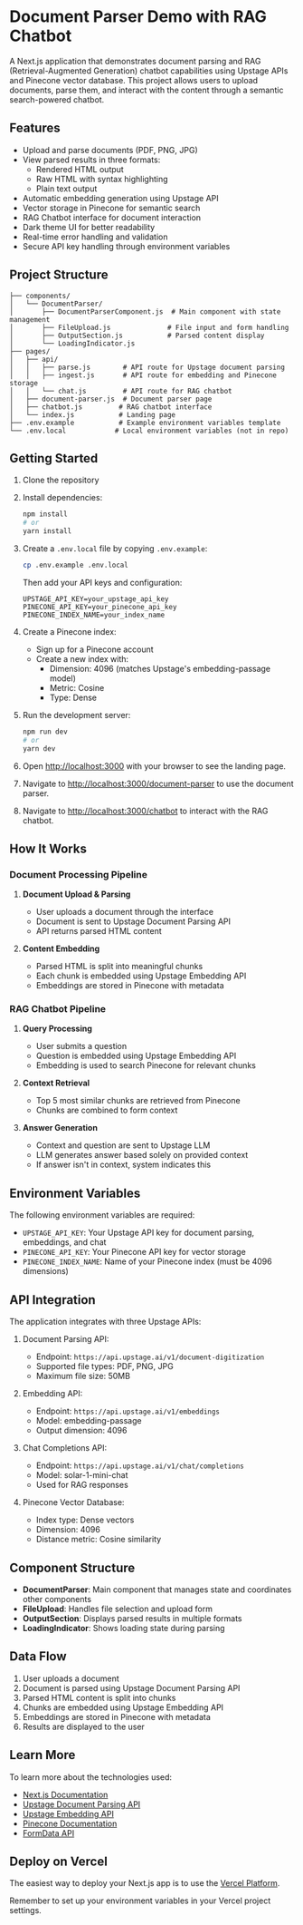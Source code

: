 # Document Parser Demo with RAG Chatbot

A Next.js application that demonstrates document parsing and RAG (Retrieval-Augmented Generation) chatbot capabilities using Upstage APIs and Pinecone vector database. This project allows users to upload documents, parse them, and interact with the content through a semantic search-powered chatbot.

## Features

- Upload and parse documents (PDF, PNG, JPG)
- View parsed results in three formats:
  - Rendered HTML output
  - Raw HTML with syntax highlighting
  - Plain text output
- Automatic embedding generation using Upstage API
- Vector storage in Pinecone for semantic search
- RAG Chatbot interface for document interaction
- Dark theme UI for better readability
- Real-time error handling and validation
- Secure API key handling through environment variables

## Project Structure

```
├── components/
│   └── DocumentParser/
│       ├── DocumentParserComponent.js  # Main component with state management
│       ├── FileUpload.js              # File input and form handling
│       ├── OutputSection.js           # Parsed content display
│       └── LoadingIndicator.js
├── pages/
│   ├── api/
│   │   ├── parse.js        # API route for Upstage document parsing
│   │   ├── ingest.js       # API route for embedding and Pinecone storage
│   │   └── chat.js         # API route for RAG chatbot
│   ├── document-parser.js  # Document parser page
│   ├── chatbot.js         # RAG chatbot interface
│   └── index.js           # Landing page
├── .env.example           # Example environment variables template
└── .env.local            # Local environment variables (not in repo)
```

## Getting Started

1. Clone the repository
2. Install dependencies:
   ```bash
   npm install
   # or
   yarn install
   ```

3. Create a `.env.local` file by copying `.env.example`:
   ```bash
   cp .env.example .env.local
   ```
   Then add your API keys and configuration:
   ```
   UPSTAGE_API_KEY=your_upstage_api_key
   PINECONE_API_KEY=your_pinecone_api_key
   PINECONE_INDEX_NAME=your_index_name
   ```

4. Create a Pinecone index:
   - Sign up for a Pinecone account
   - Create a new index with:
     - Dimension: 4096 (matches Upstage's embedding-passage model)
     - Metric: Cosine
     - Type: Dense

5. Run the development server:
   ```bash
   npm run dev
   # or
   yarn dev
   ```

6. Open [http://localhost:3000](http://localhost:3000) with your browser to see the landing page.
7. Navigate to [http://localhost:3000/document-parser](http://localhost:3000/document-parser) to use the document parser.
8. Navigate to [http://localhost:3000/chatbot](http://localhost:3000/chatbot) to interact with the RAG chatbot.

## How It Works

### Document Processing Pipeline

1. **Document Upload & Parsing**
   - User uploads a document through the interface
   - Document is sent to Upstage Document Parsing API
   - API returns parsed HTML content

2. **Content Embedding**
   - Parsed HTML is split into meaningful chunks
   - Each chunk is embedded using Upstage Embedding API
   - Embeddings are stored in Pinecone with metadata

### RAG Chatbot Pipeline

1. **Query Processing**
   - User submits a question
   - Question is embedded using Upstage Embedding API
   - Embedding is used to search Pinecone for relevant chunks

2. **Context Retrieval**
   - Top 5 most similar chunks are retrieved from Pinecone
   - Chunks are combined to form context

3. **Answer Generation**
   - Context and question are sent to Upstage LLM
   - LLM generates answer based solely on provided context
   - If answer isn't in context, system indicates this

## Environment Variables

The following environment variables are required:

- `UPSTAGE_API_KEY`: Your Upstage API key for document parsing, embeddings, and chat
- `PINECONE_API_KEY`: Your Pinecone API key for vector storage
- `PINECONE_INDEX_NAME`: Name of your Pinecone index (must be 4096 dimensions)

## API Integration

The application integrates with three Upstage APIs:

1. Document Parsing API:
   - Endpoint: `https://api.upstage.ai/v1/document-digitization`
   - Supported file types: PDF, PNG, JPG
   - Maximum file size: 50MB

2. Embedding API:
   - Endpoint: `https://api.upstage.ai/v1/embeddings`
   - Model: embedding-passage
   - Output dimension: 4096

3. Chat Completions API:
   - Endpoint: `https://api.upstage.ai/v1/chat/completions`
   - Model: solar-1-mini-chat
   - Used for RAG responses

4. Pinecone Vector Database:
   - Index type: Dense vectors
   - Dimension: 4096
   - Distance metric: Cosine similarity

## Component Structure

- **DocumentParser**: Main component that manages state and coordinates other components
- **FileUpload**: Handles file selection and upload form
- **OutputSection**: Displays parsed results in multiple formats
- **LoadingIndicator**: Shows loading state during parsing

## Data Flow

1. User uploads a document
2. Document is parsed using Upstage Document Parsing API
3. Parsed HTML content is split into chunks
4. Chunks are embedded using Upstage Embedding API
5. Embeddings are stored in Pinecone with metadata
6. Results are displayed to the user

## Learn More

To learn more about the technologies used:

- [Next.js Documentation](https://nextjs.org/docs)
- [Upstage Document Parsing API](https://api.upstage.ai/v1/document-digitization)
- [Upstage Embedding API](https://api.upstage.ai/v1/embeddings)
- [Pinecone Documentation](https://docs.pinecone.io)
- [FormData API](https://developer.mozilla.org/en-US/docs/Web/API/FormData)

## Deploy on Vercel

The easiest way to deploy your Next.js app is to use the [Vercel Platform](https://vercel.com/new?utm_medium=default-template&filter=next.js&utm_source=create-next-app&utm_campaign=create-next-app-readme).

Remember to set up your environment variables in your Vercel project settings.
